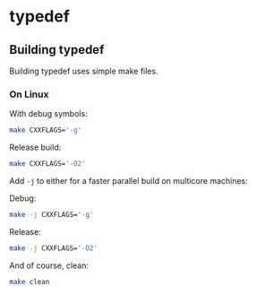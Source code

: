 # typedef

## Building typedef

Building typedef uses simple make files.

### On Linux

With debug symbols:

```sh
make CXXFLAGS='-g'
```

Release build:

```sh
make CXXFLAGS='-O2'
```

Add `-j` to either for a faster parallel build on multicore machines:

Debug:

```sh
make -j CXXFLAGS='-g'
```

Release:

```sh
make -j CXXFLAGS='-O2'
```

And of course, clean:

```sh
make clean
```
